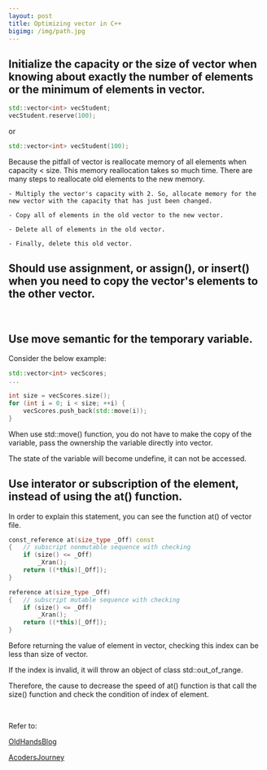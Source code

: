 ```yaml
---
layout: post
title: Optimizing vector in C++
bigimg: /img/path.jpg
---
```


## Initialize the capacity or the size of vector when knowing about exactly the number of elements or the minimum of elements in vector. 

```C++
std::vector<int> vecStudent;
vecStudent.reserve(100);
```

or 

```C++
std::vector<int> vecStudent(100);
```

Because the pitfall of vector is reallocate memory of all elements when capacity < size. 
This memory reallocation takes so much time. There are many steps to reallocate old elements to the new memory. 

    - Multiply the vector's capacity with 2. So, allocate memory for the new vector with the capacity that has just been changed. 
  
    - Copy all of elements in the old vector to the new vector. 
  
    - Delete all of elements in the old vector. 

    - Finally, delete this old vector. 


## Should use assignment, or assign(), or insert() when you need to copy the vector's elements to the other vector. 

<br>

## Use move semantic for the temporary variable. 

Consider the below example: 

```C++
std::vector<int> vecScores;
...

int size = vecScores.size();
for (int i = 0; i < size; ++i) {
    vecScores.push_back(std::move(i));
}
```

When use std::move() function, you do not have to make the copy of the variable, pass the ownership the variable directly into vector. 

The state of the variable will become undefine, it can not be accessed. 


## Use interator or subscription of the element, instead of using the at() function.

In order to explain this statement, you can see the function at() of vector file.

```C++
const_reference at(size_type _Off) const
{	// subscript nonmutable sequence with checking
    if (size() <= _Off)
		_Xran();
	return ((*this)[_Off]);
}

reference at(size_type _Off)
{	// subscript mutable sequence with checking
	if (size() <= _Off)
        _Xran();
	return ((*this)[_Off]);
}
```

Before returning the value of element in vector, checking this index can be less than size of vector. 

If the index is invalid, it will throw an object of class std::out_of_range.

Therefore, the cause to decrease the speed of at() function is that call the size() function and check the condition of index of element. 

<br>

Refer to: 

[OldHandsBlog](http://oldhandsblog.blogspot.com/2016/09/c-optimization-bibliography.html)

[AcodersJourney](http://www.acodersjourney.com/2016/11/6-tips-supercharge-cpp-11-vector-performance/)
